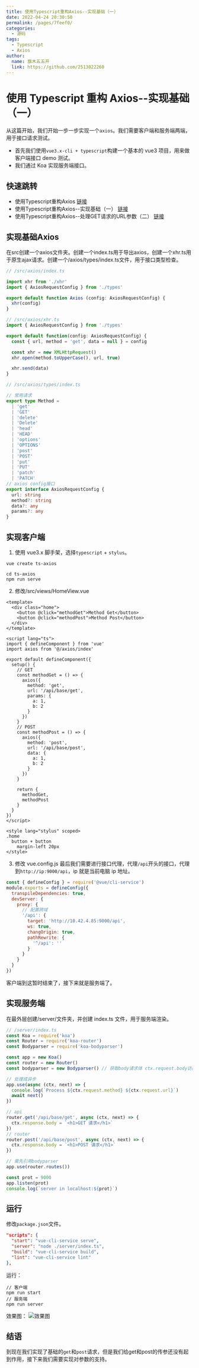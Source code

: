 ```yaml
---
title: 使用Typescript重构Axios--实现基础（一）
date: 2022-04-24 20:30:50
permalink: /pages/7feef0/
categories:
  - 源码
tags:
  - Typescript
  - Axios
author:
  name: 旗木五五开
  link: https://github.com/2513022260
---
```


# 使用 Typescript 重构 Axios--实现基础（一）

从这篇开始，我们开始一步一步实现一个`axios`。我们需要客户端和服务端两端，用于接口请求测试。

- 首先我们使用`vue3.x-cli + typescript`构建一个基本的 vue3 项目，用来做客户端接口 demo 测试。
- 我们通过 Koa 实现服务端接口。
<!-- more -->
## 快速跳转
- 使用Typescript重构Axios [链接](/pages/1fda4a/)
- 使用Typescript重构Axios--实现基础（一） [链接](/pages/7feef0/)
- 使用Typescript重构Axios--处理GET请求的URL参数（二） [链接](/pages/518c20/)

## 实现基础Axios
在src创建一个axios文件夹。创建一个index.ts用于导出axios，创建一个xhr.ts用于原生ajax请求。创建一个/axios/types/index.ts文件，用于接口类型检查。
``` ts
// /src/axios/index.ts

import xhr from './xhr'
import { AxiosRequestConfig } from './types'

export default function Axios (config: AxiosRequestConfig) {
  xhr(config)
}

```
``` ts
// /src/axios/xhr.ts
import { AxiosRequestConfig } from './types'

export default function(config: AxiosRequestConfig) {
  const { url, method = 'get', data = null } = config

  const xhr = new XMLHttpRequest()
  xhr.open(method.toUpperCase(), url, true)

  xhr.send(data)
}

```
``` ts
// /src/axios/types/index.ts

// 常用请求
export type Method =
  | 'get'
  | 'GET'
  | 'delete'
  | 'Delete'
  | 'head'
  | 'HEAD'
  | 'options'
  | 'OPTIONS'
  | 'post'
  | 'POST'
  | 'put'
  | 'PUT'
  | 'patch'
  | 'PATCH'
// axios config接口
export interface AxiosRequestConfig {
  url: string
  method?: string
  data?: any
  params?: any
}

```
## 实现客户端

1. 使用 vue3.x 脚手架，选择`typescript` + `stylus`。

```
vue create ts-axios

cd ts-axios
npm run serve
```

2. 修改/src/views/HomeView.vue

```vue
<template>
  <div class="home">
    <button @click="methodGet">Method Get</button>
    <button @click="methodPost">Method Post</button>
  </div>
</template>

<script lang="ts">
import { defineComponent } from 'vue'
import axios from '@/axios/index'

export default defineComponent({
  setup() {
    // GET
    const methodGet = () => {
      axios({
        method: 'get',
        url: '/api/base/get',
        params: {
          a: 1,
          b: 2
        }
      })
    }
    // POST
    const methodPost = () => {
      axios({
        method: 'post',
        url: '/api/base/post',
        data: {
          a: 1,
          b: 2
        }
      })
    }

    return {
      methodGet,
      methodPost
    }
  }
})
</script>

<style lang="stylus" scoped>
.home
  button + button
    margin-left 20px
</style>
```

3. 修改 vue.config.js
   最后我们需要进行接口代理，代理`/api`开头的接口，代理到`http://ip:9000/api`，ip 就是当前电脑 ip 地址。

```js
const { defineConfig } = require('@vue/cli-service')
module.exports = defineConfig({
  transpileDependencies: true,
  devServer: {
    proxy: {
      // 配置跨域
      '/api': {
        target: 'http://10.42.4.85:9000/api',
        ws: true,
        changOrigin: true,
        pathRewrite: {
          '^/api': ''
        }
      }
    }
  }
})
```

客户端到这暂时结束了，接下来就是服务端了。

## 实现服务端

在最外层创建/server/文件夹，并创建 index.ts 文件，用于服务端渲染。

```ts
// /server/index.ts
const Koa = require('koa')
const Router = require('koa-router')
const Bodyparser = require('koa-bodyparser')

const app = new Koa()
const router = new Router()
const bodyparser = new Bodyparser() // 获取body请求体 ctx.request.body访问到请求报文的报文实体

// 处理成异步
app.use(async (ctx, next) => {
  console.log(`Process ${ctx.request.method} ${ctx.request.url}`)
  await next()
})

// api
router.get('/api/base/get', async (ctx, next) => {
  ctx.response.body = `<h1>GET 请求</h1>`
})
// router
router.post('/api/base/post', async (ctx, next) => {
  ctx.response.body = `<h1>POST 请求</h1>`
})

// 需先引用bodyparser
app.use(router.routes())

const prot = 9000
app.listen(prot)
console.log(`server in localhost:${prot}`)
```
## 运行
修改`package.json`文件。
``` json
"scripts": {
  "start": "vue-cli-service serve",
  "server": "node ./server/index.ts",
  "build": "vue-cli-service build",
  "lint": "vue-cli-service lint"
},
```
运行：
```
// 客户端
npm run start
// 服务端
npm run server
```
效果图：
![效果图](/blog/img/axios-1.png)
## 结语
到现在我们实现了基础的`get`和`post`请求，但是我们给get和post的传参还没有起到作用，接下来我们需要实现对参数的支持。